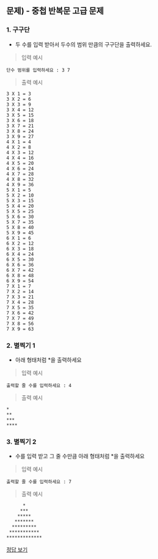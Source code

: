 ## 문제) - 중첩 반복문 고급 문제


### 1. 구구단
* 두 수를 입력 받아서  두수의 범위 만큼의 구구단을 출력하세요. 

> 입력 예시
```
단수 범위를 입력하세요 : 3 7
```


> 출력 예시 

```
3 X 1 = 3
3 X 2 = 6
3 X 3 = 9
3 X 4 = 12
3 X 5 = 15
3 X 6 = 18
3 X 7 = 21
3 X 8 = 24
3 X 9 = 27
4 X 1 = 4
4 X 2 = 8
4 X 3 = 12
4 X 4 = 16
4 X 5 = 20
4 X 6 = 24
4 X 7 = 28
4 X 8 = 32
4 X 9 = 36
5 X 1 = 5
5 X 2 = 10
5 X 3 = 15
5 X 4 = 20
5 X 5 = 25
5 X 6 = 30
5 X 7 = 35
5 X 8 = 40
5 X 9 = 45
6 X 1 = 6
6 X 2 = 12
6 X 3 = 18
6 X 4 = 24
6 X 5 = 30
6 X 6 = 36
6 X 7 = 42
6 X 8 = 48
6 X 9 = 54
7 X 1 = 7
7 X 2 = 14
7 X 3 = 21
7 X 4 = 28
7 X 5 = 35
7 X 6 = 42
7 X 7 = 49
7 X 8 = 56
7 X 9 = 63
```

### 2. 별찍기  1

* 아래 형태처럼 *을 출력하세요

> 입력 예시 

```
출력할 줄 수를 입력하세요 : 4
``` 


> 출력 예시

```
*
**
***
****
``` 


### 3. 별찍기  2
* 수를 입력 받고 그 줄 수만큼 아래 형태처럼 *을 출력하세요

> 입력 예시 

```
출력할 줄 수를 입력하세요 : 7
``` 

> 출력 예시

```
      *
     ***
    *****
   *******
  *********
 ***********
*************
``` 

[정답 보기](test02.c)

